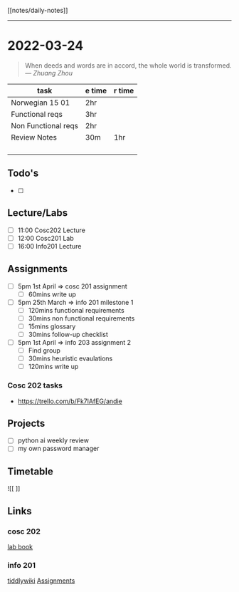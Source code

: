 [[notes/daily-notes]]

---

# 2022-03-24
> When deeds and words are in accord, the whole world is transformed.
> — <cite>Zhuang Zhou</cite>

| task                     | e time | r time |
| ------------------------ | ------ | ------ |
| Norwegian 15 01          | 2hr    |        |
| Functional reqs          | 3hr    |        |
| Non Functional reqs      | 2hr    |        |
| Review Notes             | 30m    | 1hr    |
|                          |        |        |
|                          |        |        |
|                          |        |        |
|                          |        |        |
## Todo's
- [ ] 

## Lecture/Labs
- [ ] 11:00 Cosc202 Lecture
- [ ] 12:00 Cosc201 Lab
- [ ] 16:00 Info201 Lecture

## Assignments
- [ ] 5pm 1st April            ⇒ cosc 201 assignment
	- [ ] 60mins write up
- [ ] 5pm 25th March      ⇒ info 201 milestone 1
	- [ ] 120mins functional requirements
	- [ ] 30mins non functional requirements
	- [ ] 15mins glossary
	- [ ] 30mins follow-up checklist
- [ ] 5pm 1st April            ⇒ info 203 assignment 2
	- [ ] Find group
	- [ ] 30mins heuristic evaulations
	- [ ] 120mins write up
	
### Cosc 202 tasks
- https://trello.com/b/Fk7lAfEG/andie

## Projects
- [ ] python ai weekly review
- [ ] my own password manager

## Timetable
![[ ]]

## Links
### cosc 202 
[lab book](https://cosc202.cspages.otago.ac.nz/lab-book/COSC202LabBook.pdf)

### info 201
[tiddlywiki](https://isgb.otago.ac.nz/infosci/INFO201/labs_release/raw/master/output/info201_labs.html#)
[Assignments](https://isgb.otago.ac.nz/info201/shared/assignments_release/raw/master/output/INFO201_Assignments.html)
